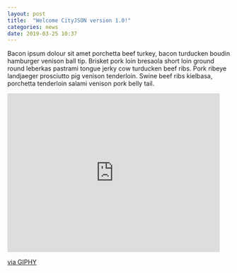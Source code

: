 ```yaml
---
layout: post
title:  "Welcome CityJSON version 1.0!"
categories: news
date: 2019-03-25 10:37
---
```


Bacon ipsum dolour sit amet porchetta beef turkey, bacon turducken boudin hamburger venison ball tip. Brisket pork loin bresaola short loin ground round leberkas pastrami tongue jerky cow turducken beef ribs. Pork ribeye landjaeger prosciutto pig venison tenderloin. Swine beef ribs kielbasa, porchetta tenderloin salami venison pork belly tail.


<iframe src="https://giphy.com/embed/YTbZzCkRQCEJa" width="480" height="360" frameBorder="0" class="giphy-embed" allowFullScreen></iframe><p><a href="https://giphy.com/gifs/party-excited-birthday-YTbZzCkRQCEJa">via GIPHY</a></p>